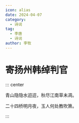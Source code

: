 ```yaml
---
icon: alias
date: 2024-04-07
category:
  - 诗词
tag:
  - 李唐
  - 诗词
author: 李牧
---
```


# 寄扬州韩绰判官

<!-- more -->


::: center 


青山隐隐水迢迢，秋尽江南草未凋。


二十四桥明月夜，玉人何处教吹箫。

:::